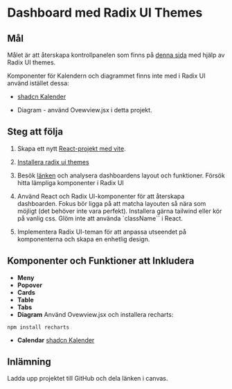 # Dashboard med Radix UI Themes

## Mål

Målet är att återskapa kontrollpanelen som finns på [denna sida](https://ui.shadcn.com/examples/dashboard) med hjälp av Radix UI themes.

Komponenter för Kalendern och diagrammet finns inte med i Radix UI använd istället dessa:

- [shadcn Kalender](https://ui.shadcn.com/docs/components/calendar)

- Diagram - använd Ovewview.jsx i detta projekt.

## Steg att följa

1. Skapa ett nytt [React-projekt med vite](https://vitejs.dev/guide/#scaffolding-your-first-vite-project).

1. [Installera radix ui themes](https://www.radix-ui.com/themes/docs/overview/getting-started)

1. Besök [länken](https://ui.shadcn.com/examples/dashboard) och analysera dashboardens layout och funktioner. Försök hitta lämpliga komponenter i Radix UI

1. Använd React och Radix UI-komponenter för att återskapa dashboarden. Fokus bör ligga på att matcha layouten så nära som möjligt (det behöver inte vara perfekt). Installera gärna tailwind eller kör på vanlig css. Glöm inte att använda `className`` i React.

1. Implementera Radix UI-teman för att anpassa utseendet på komponenterna och skapa en enhetlig design.

## Komponenter och Funktioner att Inkludera

- **Meny**
- **Popover**
- **Cards**
- **Table**
- **Tabs**
- **Diagram** Använd Ovewview.jsx och installera recharts:

```
npm install recharts
```

- **Calendar** [shadcn Kalender](https://ui.shadcn.com/docs/components/calendar)

## Inlämning

Ladda upp projektet till GitHub och dela länken i canvas.
